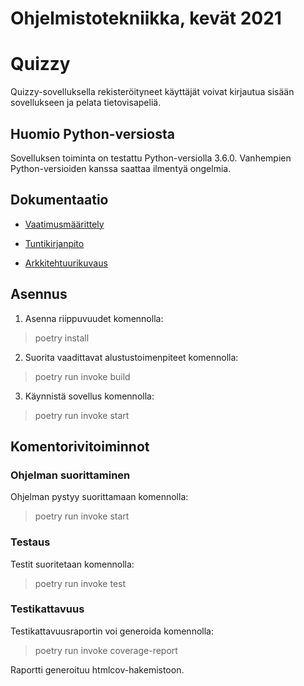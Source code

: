 # Ohjelmistotekniikka, kevät 2021

# Quizzy

Quizzy-sovelluksella rekisteröityneet käyttäjät voivat kirjautua sisään sovellukseen ja pelata tietovisapeliä.

## Huomio Python-versiosta
Sovelluksen toiminta on testattu Python-versiolla 3.6.0. Vanhempien Python-versioiden kanssa saattaa ilmentyä ongelmia.

## Dokumentaatio

- [Vaatimusmäärittely](https://github.com/amandahamynen/ot-harjoitustyo/blob/main/dokumentaatio/vaatimusmaarittely.md)

- [Tuntikirjanpito](https://github.com/amandahamynen/ot-harjoitustyo/blob/main/dokumentaatio/tuntikirjanpito.md)

- [Arkkitehtuurikuvaus](https://github.com/amandahamynen/ot-harjoitustyo/blob/main/dokumentaatio/arkkitehtuuri.md)


## Asennus

1. Asenna riippuvuudet komennolla:

> poetry install

2. Suorita vaadittavat alustustoimenpiteet komennolla:

> poetry run invoke build
 
3. Käynnistä sovellus komennolla:

>poetry run invoke start

## Komentorivitoiminnot

### Ohjelman suorittaminen

Ohjelman pystyy suorittamaan komennolla:

> poetry run invoke start

### Testaus

Testit suoritetaan komennolla:

> poetry run invoke test

### Testikattavuus

Testikattavuusraportin voi generoida komennolla:

> poetry run invoke coverage-report

Raportti generoituu htmlcov-hakemistoon.
